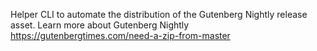 Helper CLI to automate the distribution of the Gutenberg Nightly release asset.
Learn more about Gutenberg Nightly
https://gutenbergtimes.com/need-a-zip-from-master 
